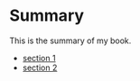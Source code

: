 # Summary

This is the summary of my book.

* [section 1](section1/README.md)
* [section 2](section2/README.md)
